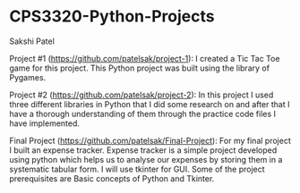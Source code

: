 # CPS3320-Python-Projects

Sakshi Patel

Project #1 (https://github.com/patelsak/project-1): I created a Tic Tac Toe game for this project. This Python project was built using the library of Pygames. 

Project #2 (https://github.com/patelsak/project-2): In this project I used three different libraries in Python that I did some research on and after that I have a thorough understanding of them through the practice code files I have implemented.

Final Project (https://github.com/patelsak/Final-Project): For my final project I built an expense tracker. Expense tracker is a simple project developed using python which helps us to analyse our expenses by storing them in a systematic tabular form. I will use tkinter for GUI. Some of the project prerequisites are Basic concepts of Python and Tkinter.
